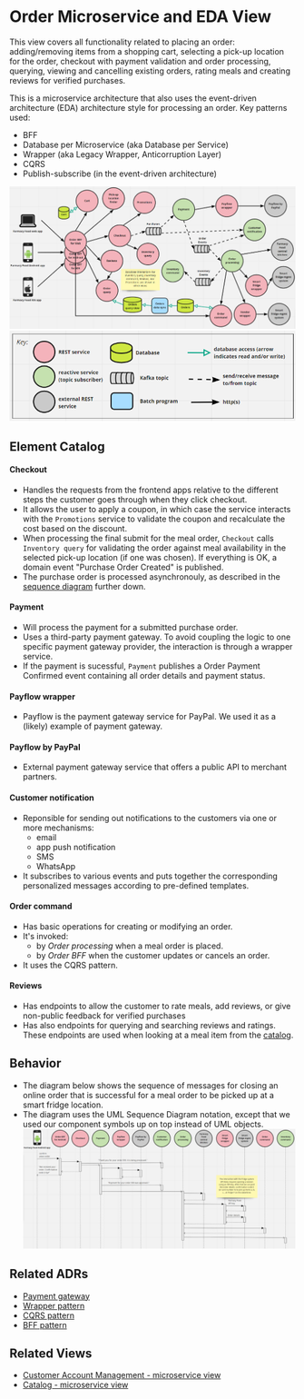 # Order Microservice and EDA View 
This view covers all functionality related to placing an order: adding/removing items from a shopping cart, selecting
a pick-up location for the order, checkout with payment validation and order processing, querying, viewing and 
cancelling existing orders, rating meals and creating reviews for verified purchases. 

This is a microservice architecture that also uses the event-driven architecture (EDA) architecture style for 
processing an order. Key patterns used:
- BFF
- Database per Microservice (aka Database per Service)
- Wrapper (aka Legacy Wrapper, Anticorruption Layer)
- CQRS
- Publish-subscribe (in the event-driven architecture) 

![Order runtime view](../images/order-runtime-view-primary.png)
![Notation key](../images/notation-key-runtime-views.png)


## Element Catalog 

#### Checkout
- Handles the requests from the frontend apps relative to the different steps the customer goes through when they
click checkout. 
- It allows the user to apply a coupon, in which case the service interacts with the `Promotions` service to validate the
coupon and recalculate the cost based on the discount. 
- When processing the final submit for the meal order, `Checkout` calls `Inventory query` for validating the order against 
  meal availability in the selected pick-up location (if one was chosen). If everything is OK, a domain event "Purchase Order Created" 
  is published. 
- The purchase order is processed asynchronouly, as described in the [sequence diagram](#behavior) further down. 

#### Payment
- Will process the payment for a submitted purchase order. 
- Uses a third-party payment gateway. To avoid coupling the logic to one specific payment gateway provider, the interaction
is through a wrapper service. 
- If the payment is sucessful, `Payment` publishes a Order Payment Confirmed event containing all order details and
payment status.  

#### Payflow wrapper
- Payflow is the payment gateway service for PayPal. We used it as a (likely) example of payment gateway. 

#### Payflow by PayPal
- External payment gateway service that offers a public API to merchant partners. 

#### Customer notification
- Reponsible for sending out notifications to the customers via one or more mechanisms: 
    - email
    - app push notification
    - SMS  
    - WhatsApp
- It subscribes to various events and puts together the corresponding personalized messages according to pre-defined templates.  

#### Order command
- Has basic operations for creating or modifying an order.
- It's invoked:
    - by *Order processing* when a meal order is placed.  
    - by *Order BFF* when the customer updates or cancels an order.   
- It uses the CQRS pattern. 

#### Reviews
- Has endpoints to allow the customer to rate meals, add reviews, or give non-public feedback for verified purchases
- Has also endpoints for querying and searching reviews and ratings. These endpoints are used when looking at a meal item 
from the [catalog](catalog-runtime-view.md).  


## Behavior
* The diagram below shows the sequence of messages for closing an online order that is successful for a meal order to
be picked up at a smart fridge location. 
* The diagram uses the UML Sequence Diagram notation, except that we used our component symbols up on top instead of
UML objects.   
![Order Sequence Diagram](../images/order-runtime-view-sd.png)

 
## Related ADRs 
- [Payment gateway](../ADRs/ADR001-payment-gateway.md)
- [Wrapper pattern](../ADRs/ADR003-wrapper-pattern.md)
- [CQRS pattern](../ADRs/ADR004-cqrs-pattern.md)
- [BFF pattern](../ADRs/ADR002-bff-pattern.md)

## Related Views
- [Customer Account Management - microservice view](user-account-mgmt-runtime-view.md)
- [Catalog - microservice view](catalog-runtime-view.md)
